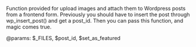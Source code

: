 Function provided for upload images and attach them to Wordpress posts from a frontend form.
Previously you should have to insert the post through wp_insert_post() and get a post_id.
Then you can pass this function, and magic comes true.

@params: $_FILES, $post_id, $set_as_featured
